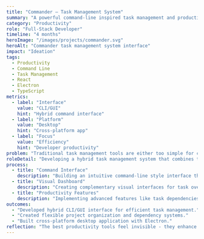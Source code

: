 ```yaml
---
title: "Commander — Task Management System"
summary: "A powerful command-line inspired task management and productivity platform that combines terminal efficiency with modern UI design."
category: "Productivity"
role: "Full-Stack Developer"
timeline: "4 months"
heroImage: "/images/projects/commander.svg"
heroAlt: "Commander task management system interface"
impact: "Ideation"
tags:
  - Productivity
  - Command Line
  - Task Management
  - React
  - Electron
  - TypeScript
metrics:
  - label: "Interface"
    value: "CLI/GUI"
    hint: "Hybrid command interface"
  - label: "Platform"
    value: "Desktop"
    hint: "Cross-platform app"
  - label: "Focus"
    value: "Efficiency"
    hint: "Developer productivity"
problem: "Traditional task management tools are either too simple for complex workflows or too complex for quick task entry. Commander bridges this gap with a command-line inspired interface."
roleDetail: "Developing a hybrid task management system that combines the speed of command-line interfaces with the clarity of modern graphical interfaces."
process:
  - title: "Command Interface"
    description: "Building an intuitive command-line style interface that allows rapid task creation, organization, and management."
  - title: "Visual Dashboard"
    description: "Creating complementary visual interfaces for task overview, project management, and progress tracking."
  - title: "Productivity Features"
    description: "Implementing advanced features like task dependencies, time tracking, and workflow automation."
outcomes:
  - "Developed hybrid CLI/GUI interface for efficient task management."
  - "Created flexible project organization and dependency systems."
  - "Built cross-platform desktop application with Electron."
reflection: "The best productivity tools feel invisible - they enhance workflow without getting in the way. Commander aims to make task management as fast as thought."
---
```

